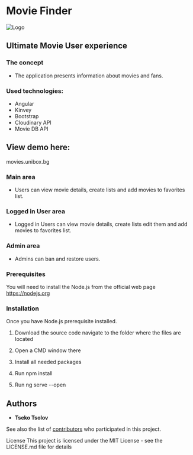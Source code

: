 # Movie Finder
![Logo](https://res.cloudinary.com/tsekotsolov/image/upload/v1554401460/movie.png "Logo")
## Ultimate Movie User experience

### The concept
* The application presents information about movies and fans.

### Used technologies:

* Angular
* Kinvey 
* Bootstrap
* Cloudinary API
* Movie DB API
 
## View demo here: 
movies.unibox.bg 

### Main area
* Users can view movie details, create lists and add movies to favorites list.

### Logged in User area
* Logged in Users can view movie details, create lists edit them and add movies to favorites list.

### Admin area
* Admins can ban and restore users.


### Prerequisites
You will need to install the Node.js from the official web page https://nodejs.org

### Installation
Once you have Node.js prerequisite installed.

1. Download the source code navigate to the folder where the files are located

2. Open a CMD window there

3. Install all needed packages

4. Run npm install

5. Run ng serve --open

## Authors
  * **Tseko Tsolov**

See also the list of  [contributors](https://github.com/tsekotsolov/band/graphs/contributors) who participated in this project.

License
This project is licensed under the MIT License - see the LICENSE.md file for details
